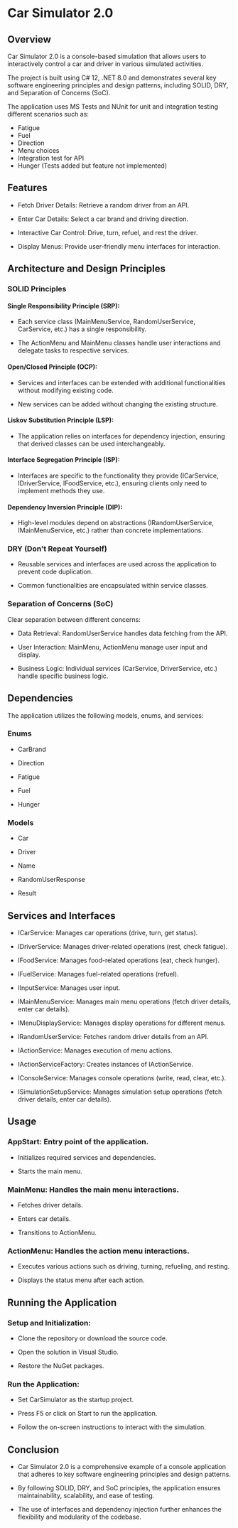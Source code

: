 # Car Simulator 2.0

## Overview

Car Simulator 2.0 is a console-based simulation that allows users to interactively control a car and driver in various simulated activities. 

The project is built using C# 12, .NET 8.0 and demonstrates several key software engineering principles and design patterns, including SOLID, DRY, and Separation of Concerns (SoC).

The application uses MS Tests and NUnit for unit and integration testing different scenarios such as:
* Fatigue
* Fuel
* Direction
* Menu choices
* Integration test for API
* Hunger (Tests added but feature not implemented)

## Features

* Fetch Driver Details: Retrieve a random driver from an API.

* Enter Car Details: Select a car brand and driving direction.

* Interactive Car Control: Drive, turn, refuel, and rest the driver.

* Display Menus: Provide user-friendly menu interfaces for interaction.

## Architecture and Design Principles

### SOLID Principles

#### Single Responsibility Principle (SRP):

* Each service class (MainMenuService, RandomUserService, CarService, etc.) has a single responsibility.

* The ActionMenu and MainMenu classes handle user interactions and delegate tasks to respective services.

#### Open/Closed Principle (OCP):

* Services and interfaces can be extended with additional functionalities without modifying existing code.

* New services can be added without changing the existing structure.

#### Liskov Substitution Principle (LSP):

* The application relies on interfaces for dependency injection, ensuring that derived classes can be used interchangeably.

#### Interface Segregation Principle (ISP):

* Interfaces are specific to the functionality they provide (ICarService, IDriverService, IFoodService, etc.), ensuring clients only need to implement methods they use.

#### Dependency Inversion Principle (DIP):

* High-level modules depend on abstractions (IRandomUserService, IMainMenuService, etc.) rather than concrete implementations.

### DRY (Don't Repeat Yourself)

* Reusable services and interfaces are used across the application to prevent code duplication.

* Common functionalities are encapsulated within service classes.

### Separation of Concerns (SoC)

Clear separation between different concerns:

* Data Retrieval: RandomUserService handles data fetching from the API.

* User Interaction: MainMenu, ActionMenu manage user input and display.

* Business Logic: Individual services (CarService, DriverService, etc.) handle specific business logic.

## Dependencies

The application utilizes the following models, enums, and services:

### Enums

* CarBrand

* Direction

* Fatigue

* Fuel

* Hunger

### Models

* Car

* Driver

* Name

* RandomUserResponse

* Result

## Services and Interfaces

* ICarService: Manages car operations (drive, turn, get status).

* IDriverService: Manages driver-related operations (rest, check fatigue).

* IFoodService: Manages food-related operations (eat, check hunger).

* IFuelService: Manages fuel-related operations (refuel).

* IInputService: Manages user input.

* IMainMenuService: Manages main menu operations (fetch driver details, enter car details).

* IMenuDisplayService: Manages display operations for different menus.

* IRandomUserService: Fetches random driver details from an API.

* IActionService: Manages execution of menu actions.

* IActionServiceFactory: Creates instances of IActionService.

* IConsoleService: Manages console operations (write, read, clear, etc.).

* ISimulationSetupService: Manages simulation setup operations (fetch driver details, enter car details).

## Usage

### AppStart: Entry point of the application.

* Initializes required services and dependencies.

* Starts the main menu.

### MainMenu: Handles the main menu interactions.

* Fetches driver details.

* Enters car details.

* Transitions to ActionMenu.

### ActionMenu: Handles the action menu interactions.

* Executes various actions such as driving, turning, refueling, and resting.

* Displays the status menu after each action.

## Running the Application

### Setup and Initialization:

* Clone the repository or download the source code.

* Open the solution in Visual Studio.

* Restore the NuGet packages.

### Run the Application:

* Set CarSimulator as the startup project.

* Press F5 or click on Start to run the application.

* Follow the on-screen instructions to interact with the simulation.

## Conclusion
* Car Simulator 2.0 is a comprehensive example of a console application that adheres to key software engineering principles and design patterns.

* By following SOLID, DRY, and SoC principles, the application ensures maintainability, scalability, and ease of testing.

* The use of interfaces and dependency injection further enhances the flexibility and modularity of the codebase.
